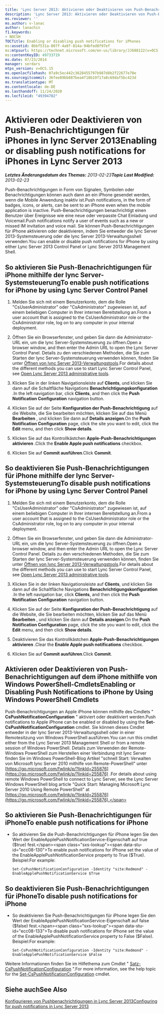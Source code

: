 ```yaml
---
title: 'Lync Server 2013: Aktivieren oder Deaktivieren von Push-Benachrichtigungen für iPhones'
description: 'Lync Server 2013: Aktivieren oder Deaktivieren von Push-Benachrichtigungen für iPhones.'
ms.reviewer: ''
ms.author: v-lanac
author: lanachin
f1.keywords:
- NOCSH
TOCTitle: Enabling or disabling push notifications for iPhones
ms:assetid: 8bbf531a-807f-4a8f-814a-94bfed8f97ef
ms:mtpsurl: https://technet.microsoft.com/en-us/library/JJ688122(v=OCS.15)
ms:contentKeyID: 49733719
ms.date: 07/23/2014
manager: serdars
mtps_version: v=OCS.15
ms.openlocfilehash: 07a9c5ec442c3628455797b987d8b2f22677e70e
ms.sourcegitcommit: 36fee89bb887bea4f18b19f17a8c69daf5bc423d
ms.translationtype: MT
ms.contentlocale: de-DE
ms.lasthandoff: 11/24/2020
ms.locfileid: "49394702"
---
```

# <a name="enabling-or-disabling-push-notifications-for-iphones-in-lync-server-2013"></a><span data-ttu-id="ecc08-103">Aktivieren oder Deaktivieren von Push-Benachrichtigungen für iPhones in lync Server 2013</span><span class="sxs-lookup"><span data-stu-id="ecc08-103">Enabling or disabling push notifications for iPhones in Lync Server 2013</span></span>

<div data-xmlns="http://www.w3.org/1999/xhtml">

<div class="topic" data-xmlns="http://www.w3.org/1999/xhtml" data-msxsl="urn:schemas-microsoft-com:xslt" data-cs="https://msdn.microsoft.com/">

<div data-asp="https://msdn2.microsoft.com/asp">



</div>

<div id="mainSection">

<div id="mainBody"><span data-ttu-id="ecc08-104">

<span> </span></span><span class="sxs-lookup"><span data-stu-id="ecc08-104">

<span> </span></span></span>

<span data-ttu-id="ecc08-105">_**Letztes Änderungsdatum des Themas:** 2013-02-23_</span><span class="sxs-lookup"><span data-stu-id="ecc08-105">_**Topic Last Modified:** 2013-02-23_</span></span>

<span data-ttu-id="ecc08-106">Push-Benachrichtigungen in Form von Signalen, Symbolen oder Benachrichtigungen können auch dann an ein iPhone gesendet werden, wenn die Mobile Anwendung inaktiv ist.</span><span class="sxs-lookup"><span data-stu-id="ecc08-106">Push notifications, in the form of badges, icons, or alerts, can be sent to an iPhone even when the mobile application is inactive.</span></span> <span data-ttu-id="ecc08-107">Push-Benachrichtigungen benachrichtigt einen Benutzer über Ereignisse wie eine neue oder verpasste Chat Einladung und Voicemail.</span><span class="sxs-lookup"><span data-stu-id="ecc08-107">Push notifications notify a user of events such as a new or missed IM invitation and voice mail.</span></span> <span data-ttu-id="ecc08-108">Sie können Push-Benachrichtigungen für iPhone aktivieren oder deaktivieren, indem Sie entweder die lync Server 2013-Systemsteuerung oder die lync Server 2013-Verwaltungsshell verwenden.</span><span class="sxs-lookup"><span data-stu-id="ecc08-108">You can enable or disable push notifications for iPhone by using either Lync Server 2013 Control Panel or Lync Server 2013 Management Shell.</span></span>

<div>

## <a name="to-enable-push-notifications-for-iphone-by-using-lync-server-control-panel"></a><span data-ttu-id="ecc08-109">So aktivieren Sie Push-Benachrichtigungen für iPhone mithilfe der lync Server-Systemsteuerung</span><span class="sxs-lookup"><span data-stu-id="ecc08-109">To enable push notifications for iPhone by using Lync Server Control Panel</span></span>

1.  <span data-ttu-id="ecc08-110">Melden Sie sich mit einem Benutzerkonto, dem die Rolle "CsUserAdministrator" oder "CsAdministrator" zugewiesen ist, auf einem beliebigen Computer in Ihrer internen Bereitstellung an.</span><span class="sxs-lookup"><span data-stu-id="ecc08-110">From a user account that is assigned to the CsUserAdministrator role or the CsAdministrator role, log on to any computer in your internal deployment.</span></span>

2.  <span data-ttu-id="ecc08-111">Öffnen Sie ein Browserfenster, und geben Sie dann die Administrator-URL ein, um die lync Server-Systemsteuerung zu öffnen.</span><span class="sxs-lookup"><span data-stu-id="ecc08-111">Open a browser window, and then enter the Admin URL to open the Lync Server Control Panel.</span></span> <span data-ttu-id="ecc08-112">Details zu den verschiedenen Methoden, die Sie zum Starten der lync Server-Systemsteuerung verwenden können, finden Sie unter [Öffnen von lync Server 2013-Verwaltungstools](lync-server-2013-open-lync-server-administrative-tools.md).</span><span class="sxs-lookup"><span data-stu-id="ecc08-112">For details about the different methods you can use to start Lync Server Control Panel, see [Open Lync Server 2013 administrative tools](lync-server-2013-open-lync-server-administrative-tools.md).</span></span>

3.  <span data-ttu-id="ecc08-113">Klicken Sie in der linken Navigationsleiste auf **Clients**, und klicken Sie dann auf die Schaltfläche Navigations **Benachrichtigungskonfiguration** .</span><span class="sxs-lookup"><span data-stu-id="ecc08-113">In the left navigation bar, click **Clients**, and then click the **Push Notification Configuration** navigation button.</span></span>

4.  <span data-ttu-id="ecc08-114">Klicken Sie auf der Seite **Konfiguration der Push-Benachrichtigung** auf die Website, die Sie bearbeiten möchten, klicken Sie auf das Menü **Bearbeiten** , und klicken Sie dann auf **Details anzeigen**.</span><span class="sxs-lookup"><span data-stu-id="ecc08-114">On the **Push Notification Configuration** page, click the site you want to edit, click the **Edit** menu, and then click **Show details**.</span></span>

5.  <span data-ttu-id="ecc08-115">Klicken Sie auf das Kontrollkästchen **Apple-Push-Benachrichtigungen aktivieren** .</span><span class="sxs-lookup"><span data-stu-id="ecc08-115">Click the **Enable Apple push notifications** checkbox.</span></span>

6.  <span data-ttu-id="ecc08-116">Klicken Sie auf **Commit ausführen**.</span><span class="sxs-lookup"><span data-stu-id="ecc08-116">Click **Commit**.</span></span>

</div>

<div>

## <a name="to-disable-push-notifications-for-iphone-by-using-lync-server-control-panel"></a><span data-ttu-id="ecc08-117">So deaktivieren Sie Push-Benachrichtigungen für iPhone mithilfe der lync Server-Systemsteuerung</span><span class="sxs-lookup"><span data-stu-id="ecc08-117">To disable push notifications for iPhone by using Lync Server Control Panel</span></span>

1.  <span data-ttu-id="ecc08-118">Melden Sie sich mit einem Benutzerkonto, dem die Rolle "CsUserAdministrator" oder "CsAdministrator" zugewiesen ist, auf einem beliebigen Computer in Ihrer internen Bereitstellung an.</span><span class="sxs-lookup"><span data-stu-id="ecc08-118">From a user account that is assigned to the CsUserAdministrator role or the CsAdministrator role, log on to any computer in your internal deployment.</span></span>

2.  <span data-ttu-id="ecc08-119">Öffnen Sie ein Browserfenster, und geben Sie dann die Administrator-URL ein, um die lync Server-Systemsteuerung zu öffnen.</span><span class="sxs-lookup"><span data-stu-id="ecc08-119">Open a browser window, and then enter the Admin URL to open the Lync Server Control Panel.</span></span> <span data-ttu-id="ecc08-120">Details zu den verschiedenen Methoden, die Sie zum Starten der lync Server-Systemsteuerung verwenden können, finden Sie unter [Öffnen von lync Server 2013-Verwaltungstools](lync-server-2013-open-lync-server-administrative-tools.md).</span><span class="sxs-lookup"><span data-stu-id="ecc08-120">For details about the different methods you can use to start Lync Server Control Panel, see [Open Lync Server 2013 administrative tools](lync-server-2013-open-lync-server-administrative-tools.md).</span></span>

3.  <span data-ttu-id="ecc08-121">Klicken Sie in der linken Navigationsleiste auf **Clients**, und klicken Sie dann auf die Schaltfläche Navigations **Benachrichtigungskonfiguration** .</span><span class="sxs-lookup"><span data-stu-id="ecc08-121">In the left navigation bar, click **Clients**, and then click the **Push Notification Configuration** navigation button.</span></span>

4.  <span data-ttu-id="ecc08-122">Klicken Sie auf der Seite **Konfiguration der Push-Benachrichtigung** auf die Website, die Sie bearbeiten möchten, klicken Sie auf das Menü **Bearbeiten** , und klicken Sie dann auf **Details anzeigen**.</span><span class="sxs-lookup"><span data-stu-id="ecc08-122">On the **Push Notification Configuration** page, click the site you want to edit, click the **Edit** menu, and then click **Show details**.</span></span>

5.  <span data-ttu-id="ecc08-123">Deaktivieren Sie das Kontrollkästchen **Apple-Push-Benachrichtigungen aktivieren** .</span><span class="sxs-lookup"><span data-stu-id="ecc08-123">Clear the **Enable Apple push notifications** checkbox.</span></span>

6.  <span data-ttu-id="ecc08-124">Klicken Sie auf **Commit ausführen**.</span><span class="sxs-lookup"><span data-stu-id="ecc08-124">Click **Commit**.</span></span>

</div>

<div>

## <a name="enabling-or-disabling-push-notifications-to-iphone-by-using-windows-powershell-cmdlets"></a><span data-ttu-id="ecc08-125">Aktivieren oder Deaktivieren von Push-Benachrichtigungen auf dem iPhone mithilfe von Windows PowerShell-Cmdlets</span><span class="sxs-lookup"><span data-stu-id="ecc08-125">Enabling or Disabling Push Notifications to iPhone by Using Windows PowerShell Cmdlets</span></span>

<span data-ttu-id="ecc08-126">Push-Benachrichtigungen an Apple iPhone können mithilfe des Cmdlets " **CsPushNotificationConfiguration** " aktiviert oder deaktiviert werden.</span><span class="sxs-lookup"><span data-stu-id="ecc08-126">Push notifications to Apple iPhone can be enabled or disabled by using the **Set-CsPushNotificationConfiguration** cmdlet.</span></span> <span data-ttu-id="ecc08-127">Sie können dieses Cmdlet entweder in der lync Server 2013-Verwaltungsshell oder in einer Remotesitzung von Windows PowerShell ausführen.</span><span class="sxs-lookup"><span data-stu-id="ecc08-127">You can run this cmdlet either from the Lync Server 2013 Management Shell or from a remote session of Windows PowerShell.</span></span> <span data-ttu-id="ecc08-128">Details zum Verwenden der Remote-Windows PowerShell zum Herstellen einer Verbindung mit lync Server finden Sie im Windows PowerShell-Blog Artikel "schnell Start: Verwalten von Microsoft lync Server 2010 mithilfe von Remote-PowerShell" unter [https://go.microsoft.com/fwlink/p/?linkId=255876](https://go.microsoft.com/fwlink/p/?linkid=255876) .</span><span class="sxs-lookup"><span data-stu-id="ecc08-128">For details about using remote Windows PowerShell to connect to Lync Server, see the Lync Server Windows PowerShell blog article "Quick Start: Managing Microsoft Lync Server 2010 Using Remote PowerShell" at [https://go.microsoft.com/fwlink/p/?linkId=255876](https://go.microsoft.com/fwlink/p/?linkid=255876).</span></span>

<div>

## <a name="to-enable-push-notifications-for-iphone"></a><span data-ttu-id="ecc08-129">So aktivieren Sie Push-Benachrichtigungen für iPhone</span><span class="sxs-lookup"><span data-stu-id="ecc08-129">To enable push notifications for iPhone</span></span>

  - <span data-ttu-id="ecc08-130">So aktivieren Sie die Push-Benachrichtigungen für iPhone legen Sie den Wert der EnableApplePushNotificationService-Eigenschaft auf true ($true) fest.</span><span class="sxs-lookup"><span data-stu-id="ecc08-130">To enable push notifications for iPhone set the value of the EnableApplePushNotificationService property to True ($True).</span></span> <span data-ttu-id="ecc08-131">Beispiel:</span><span class="sxs-lookup"><span data-stu-id="ecc08-131">For example:</span></span>
    
        Set-CsPushNotificationConfiguration -Identity "site:Redmond" -EnableApplePushNotificationService $True

</div>

<div>

## <a name="to-disable-push-notifications-for-iphone"></a><span data-ttu-id="ecc08-132">So deaktivieren Sie Push-Benachrichtigungen für iPhone</span><span class="sxs-lookup"><span data-stu-id="ecc08-132">To disable push notifications for iPhone</span></span>

  - <span data-ttu-id="ecc08-133">So deaktivieren Sie Push-Benachrichtigungen für iPhone legen Sie den Wert der EnableApplePushNotificationService-Eigenschaft auf false ($false) fest.</span><span class="sxs-lookup"><span data-stu-id="ecc08-133">To disable push notifications for iPhone set the value of the EnableApplePushNotificationService property to False ($False).</span></span> <span data-ttu-id="ecc08-134">Beispiel:</span><span class="sxs-lookup"><span data-stu-id="ecc08-134">For example:</span></span>
    
        Set-CsPushNotificationConfiguration -Identity "site:Redmond" -EnableApplePushNotificationService $False

</div>

<span data-ttu-id="ecc08-135">Weitere Informationen finden Sie im Hilfethema zum Cmdlet " [Satz-CsPushNotificationConfiguration](https://docs.microsoft.com/powershell/module/skype/Set-CsPushNotificationConfiguration) ".</span><span class="sxs-lookup"><span data-stu-id="ecc08-135">For more information, see the help topic for the [Set-CsPushNotificationConfiguration](https://docs.microsoft.com/powershell/module/skype/Set-CsPushNotificationConfiguration) cmdlet.</span></span>

</div>

<div>

## <a name="see-also"></a><span data-ttu-id="ecc08-136">Siehe auch</span><span class="sxs-lookup"><span data-stu-id="ecc08-136">See Also</span></span>


[<span data-ttu-id="ecc08-137">Konfigurieren von Pushbenachrichtigungen in Lync Server 2013</span><span class="sxs-lookup"><span data-stu-id="ecc08-137">Configuring for push notifications in Lync Server 2013</span></span>](lync-server-2013-configuring-for-push-notifications.md)  
  

<span data-ttu-id="ecc08-138"></div>

</div>

<span> </span>

</div>

</div>

</span><span class="sxs-lookup"><span data-stu-id="ecc08-138"></div>

</div>

<span> </span>

</div>

</div>

</span></span></div>


